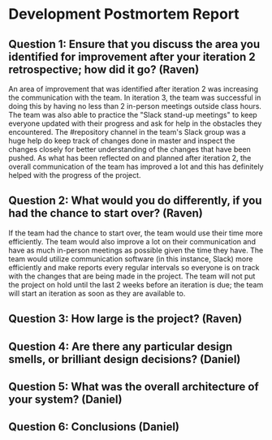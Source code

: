 # Development Postmortem Report

## Question 1: Ensure that you discuss the area you identified for improvement after your iteration 2 retrospective; how did it go? (Raven)

An area of improvement that was identified after iteration 2 was increasing the communication with the team. In iteration 3, the team was successful in doing this by having no less than 2 in-person meetings outside class hours.
The team was also able to practice the "Slack stand-up meetings" to keep everyone updated with their progress and ask for help in the obstacles they encountered. The #repository channel in the team's Slack group was a huge help
do keep track of changes done in master and inspect the changes closely for better understanding of the changes that have been pushed. As what has been reflected on and planned after iteration 2, the overall communication of the
team has improved a lot and this has definitely helped with the progress of the project.

## Question 2: What would you do differently, if you had the chance to start over? (Raven)

If the team had the chance to start over, the team would use their time more efficiently. The team would also improve a lot on their communication and have as much in-person meetings
as possible given the time they have. The team would utilize communication software (in this instance, Slack) more efficiently and make reports every regular intervals so everyone is on track with the
changes that are being made in the project. The team will not put the project on hold until the last 2 weeks before an iteration is due; the team will start an iteration as soon as they are available to.

## Question 3: How large is the project? (Raven)

## Question 4: Are there any particular design smells, or brilliant design decisions? (Daniel)

## Question 5: What was the overall architecture of your system? (Daniel)

## Question 6: Conclusions (Daniel)





